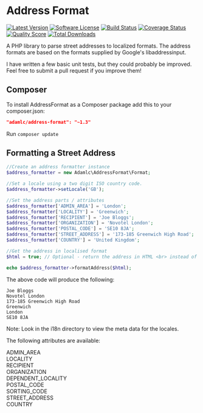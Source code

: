 Address Format
=============

[![Latest Version](https://img.shields.io/github/tag/adamlc/address-format.svg?label=release&style=flat-square)](https://github.com/adamlc/address-format/releases)
[![Software License](https://img.shields.io/badge/license-MIT-brightgreen.svg?style=flat-square)](LICENSE)
[![Build Status](https://img.shields.io/travis/adamlc/address-format/master.svg?style=flat-square)](https://travis-ci.org/adamlc/address-format)
[![Coverage Status](https://img.shields.io/scrutinizer/coverage/g/adamlc/address-format.svg?style=flat-square)](https://scrutinizer-ci.com/g/adamlc/address-format/code-structure)
[![Quality Score](https://img.shields.io/scrutinizer/g/adamlc/address-format.svg?style=flat-square)](https://scrutinizer-ci.com/g/adamlc/address-format)
[![Total Downloads](https://img.shields.io/packagist/dt/adamlc/address-format.svg?style=flat-square)](https://packagist.org/packages/adamlc/address-format)

A PHP library to parse street addresses to localized formats. The address formats are based on the formats supplied by Google's libaddressinput.

I have written a few basic unit tests, but they could probably be improved. Feel free to submit a pull request if you improve them!


## Composer

To install AddressFormat as a Composer package add this to your composer.json:

```json
"adamlc/address-format": "~1.3"
```

Run `composer update`


## Formatting a Street Address

```php
//Create an address formatter instance
$address_formatter = new Adamlc\AddressFormat\Format;

//Set a locale using a two digit ISO country code.
$address_formatter->setLocale('GB');

//Set the address parts / attributes
$address_formatter['ADMIN_AREA'] = 'London';
$address_formatter['LOCALITY'] = 'Greenwich';
$address_formatter['RECIPIENT'] = 'Joe Bloggs';
$address_formatter['ORGANIZATION'] = 'Novotel London';
$address_formatter['POSTAL_CODE'] = 'SE10 8JA';
$address_formatter['STREET_ADDRESS'] = '173-185 Greenwich High Road';
$address_formatter['COUNTRY'] = 'United Kingdom';

//Get the address in localised format
$html = true; // Optional - return the address in HTML <br> instead of \n new lines

echo $address_formatter->formatAddress($html);
```


The above code will produce the following:

```
Joe Bloggs
Novotel London
173-185 Greenwich High Road
Greenwich
London
SE10 8JA
```


Note: Look in the i18n directory to view the meta data for the locales.


The following attributes are available:

ADMIN_AREA  
LOCALITY  
RECIPIENT  
ORGANIZATION  
DEPENDENT_LOCALITY  
POSTAL_CODE  
SORTING_CODE  
STREET_ADDRESS  
COUNTRY  

